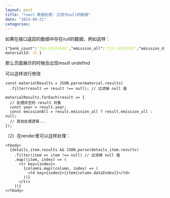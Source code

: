 ```yaml
---
layout: post
title: "react 数据处理: 过滤为null的数据"
date: "2023-09-21"
categories: 
---
```

<p>如果在接口返回的数据中存在null的数据，例如这样：</p>

<pre>
<code>{&quot;bank_count&quot;:<span style="color:#abe338">&quot;760.65874568&quot;</span>,&quot;emission_all&quot;:<span style="color:#abe338">&quot;712.14230283&quot;</span>,&quot;emission_discard&quot;:<span style="color:#abe338">&quot;225.96975736&quot;</span>,&quot;emission_init&quot;:<span style="color:#abe338">&quot;52.00000000&quot;</span>,&quot;emission_operation&quot;:<span style="color:#abe338">&quot;318.24504262&quot;</span>,&quot;emission_service&quot;:<span style="color:#abe338">&quot;115.92750285&quot;</span>,&quot;year&quot;:<span style="color:#f5ab35">2027</span>},<span style="color:#f5ab35">null</span>]&#39;, materialId: <span style="color:#f5ab35">16</span> }</code></pre>

<p>那么页面展示的时候会出现result undefind</p>

<p>可以这样进行修改</p>

<pre>
<code>const materialResults = JSON.parse(material.results)
  .filter(result =&gt; result !== null); // 过滤掉 null 值

materialResults.forEach(result =&gt; {
  // 处理非空的 result 对象
  const year = result.year;
  const emissionAll = result.emission_all ? result.emission_all : null;
  // 其他处理逻辑...
});</code></pre>

<p>（2）在render里可以这样处理：</p>

<pre>
<code>&lt;tbody&gt;
  {details_item.results &amp;&amp; JSON.parse(details_item.results)
    .filter(item =&gt; item !== null) // 过滤掉 null 值
    .map((item, index) =&gt; (
      &lt;tr key={index}&gt;
        {columns.map((column, index) =&gt; (
          &lt;td key={index}&gt;{item[column.dataIndex]}&lt;/td&gt;
        ))}
      &lt;/tr&gt;
    ))}
&lt;/tbody&gt;</code></pre>

